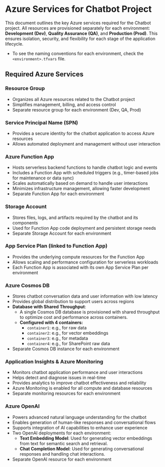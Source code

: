# Azure Services for Chatbot Project

This document outlines the key Azure services required for the Chatbot project. All resources are provisioned separately for each environment: **Development (Dev)**, **Quality Assurance (QA)**, and **Production (Prod)**. This ensures isolation, security, and flexibility for each stage of the application lifecycle.
 
 - To see the naming conventions for each environment, check the `<environment>.tfvars` file. 

## Required Azure Services

### Resource Group
   - Organizes all Azure resources related to the Chatbot project
   - Simplifies management, billing, and access control
   - Separate resource group for each environment (Dev, QA, Prod)

### Service Principal Name (SPN)
  - Provides a secure identity for the chatbot application to access Azure resources
  - Allows automated deployment and management without user interaction

### Azure Function App
  - Hosts serverless backend functions to handle chatbot logic and events
  - Includes a Function App with scheduled triggers (e.g., timer-based jobs for maintenance or data sync)
  - Scales automatically based on demand to handle user interactions
  - Minimizes infrastructure management, allowing faster development
  - Separate Function App for each environment

### Storage Account
  - Stores files, logs, and artifacts required by the chatbot and its components
  - Used for Function App code deployment and persistent storage needs
  - Separate Storage Account for each environment

### App Service Plan (linked to Function App)
  - Provides the underlying compute resources for the Function App
  - Allows scaling and performance configuration for serverless workloads
  - Each Function App is associated with its own App Service Plan per environment

### Azure Cosmos DB
  - Stores chatbot conversation data and user information with low latency
  - Provides global distribution to support users across regions
  - **Database with Shared Throughput**:
    - A single Cosmos DB database is provisioned with shared throughput to optimize cost and performance across containers.
    - **Configured with 4 containers:**
      - `container1`: e.g., for raw data
      - `container2`: e.g., for vector embeddings
      - `container3`: e.g., for metadata
      - `container4`: e.g., for SharePoint raw data
  - Separate Cosmos DB instance for each environment

### Application Insights & Azure Monitoring
  - Monitors chatbot application performance and user interactions
  - Helps detect and diagnose issues in real-time
  - Provides analytics to improve chatbot effectiveness and reliability
  - Azure Monitoring is enabled for all compute and database resources
  - Separate monitoring resources for each environment

### Azure OpenAI
  - Powers advanced natural language understanding for the chatbot
  - Enables generation of human-like responses and conversational flows
  - Supports integration of AI capabilities to enhance user experience
  - Two OpenAI deployments for each environment:
    - **Text Embedding Model**: Used for generating vector embeddings from text for semantic search and retrieval.
    - **Chat Completion Model**: Used for generating conversational responses and handling chat interactions.
  - Separate OpenAI resource for each environment

